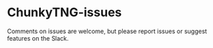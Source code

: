 # ChunkyTNG-issues

Comments on issues are welcome, but please report issues or suggest features on the Slack.
